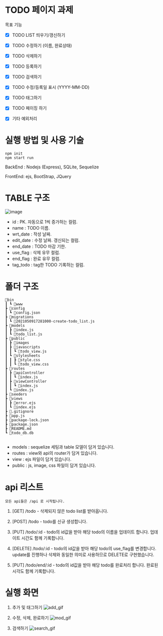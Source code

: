 # TODO 페이지 과제

목표 기능

- [x] TODO LIST 띄우기/갱신하기
- [x] TODO 수정하기 (이름, 완료상태)
- [x] TODO 삭제하기
- [x] TODO 등록하기
- [x] TODO 검색하기
- [x] TODO 수정/등록일 표시 (YYYY-MM-DD)
- [x] TODO 태그하기
- [x] TODO 페이징 하기
- [x] 기타 예외처리


# 실행 방법 및 사용 기술

```
npm init
npm start run
```

BackEnd : Nodejs (Express), SQLite, Sequelize

FrontEnd: ejs, BootStrap, JQuery 


# TABLE 구조
![image](https://user-images.githubusercontent.com/26541563/117570809-dd8f2c80-b106-11eb-80b3-65811ea81551.png)

- id : PK. 자동으로 1씩 증가하는 컬럼.
- name : TODO 이름.
- wrt_date : 작성 날짜.
- edit_date : 수정 날짜. 갱신되는 컬럼.
- end_date : TODO 마감 기한.
- use_flag : 삭제 유무 컬럼.
- end_flag : 완료 유무 컬럼.
- tag_todo : tag한 TODO 기록하는 컬럼.


# 폴더 구조
```
📂bin
┃ ┗ 📜www
┣ 📂config
┃ ┗ 📜config.json
┣ 📂migrations
┃ ┗ 📜2021050917281000-create-todo_list.js
┣ 📂models
┃ ┣ 📜index.js
┃ ┗ 📜todo_list.js
┣ 📂public
┃ ┣ 📂images
┃ ┣ 📂javascripts
┃ ┃ ┗ 📜todo_view.js
┃ ┗ 📂stylesheets
┃ ┃ ┣ 📜style.css
┃ ┃ ┗ 📜todo_view.css
┣ 📂routes
┃ ┣ 📂apiController
┃ ┃ ┗ 📜index.js
┃ ┣ 📂viewController
┃ ┃ ┗ 📜index.js
┃ ┗ 📜index.js
┣ 📂seeders
┣ 📂views
┃ ┣ 📜error.ejs
┃ ┗ 📜index.ejs
┣ 📜.gitignore
┣ 📜app.js
┣ 📜package-lock.json
┣ 📜package.json
┣ 📜README.md
┗ 📜todo_db.db
 
 ```
- models : sequelize 세팅과 table 모델이 담겨 있습니다.
- routes : view와 api의 router가 담겨 있습니다. 
- view : ejs 파일이 담겨 있습니다.
- public : js, image, css 파일이 담겨 있습니다.


# api 리스트
```
모든 api들은 /api 로 시작됩니다.
```

1. [GET] /todo - 삭제되지 않은 todo list를 받아옵니다.

2. [POST] /todo - todo를 신규 생성합니다.

3. [PUT] /todo/:id - todo의 id값을 받아 해당 todo의 이름을 업데이트 합니다. 업데이트 시간도 함께 기록합니다.

4. [DELETE] /todo/:id - todo의 id값을 받아 해당 todo의 use_flag를 변경합니다. update를 진행하나 삭제와 동일한 의미로 사용하므로 DELETE로 구현했습니다.

5. [PUT] /todo/end/:id - todo의 id값을 받아 해당 todo를 완료처리 합니다. 완료된 시각도 함께 기록합니다.



# 실행 화면

1. 추가 및 태그하기
![add_gif](https://user-images.githubusercontent.com/26541563/119268743-490cea00-bc2f-11eb-9887-0315409f31c9.gif)

2. 수정, 삭제, 완료하기
![mod_gif](https://user-images.githubusercontent.com/26541563/119268769-5fb34100-bc2f-11eb-8076-31402b1c754d.gif)

3. 검색하기 
![search_gif](https://user-images.githubusercontent.com/26541563/119268820-98531a80-bc2f-11eb-82e3-03fbc439328b.gif)
